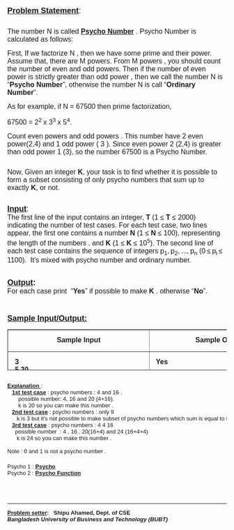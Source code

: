 <p><span style="font-family: arial,helvetica,sans-serif;"><span style="font-size: small;"><span style="font-size: large;"><span style="text-decoration: underline;"><strong>Problem Statement</strong></span>:</span><br></span></span></p>
<p><span style="font-family: arial,helvetica,sans-serif;"> </span></p>
<pre><span style="font-family: arial,helvetica,sans-serif;"><span style="white-space: normal;"><p><span style="font-size: medium;">The number N is called <a href="../PSYCHON/" target="_blank"><strong>Psycho Number</strong></a> . Psycho Number is calculated as follows:</span></p><span style="font-size: medium;">
</span><p><span style="font-size: medium;">First, If we factorize N , then we have some prime and their power. Assume that, there are M powers. From M powers , you should count the number of even and odd powers. Then if the number of even power is strictly greater than odd power , then we call the number N is “<strong>Psycho Number</strong>”, otherwise the number N is call “<strong>Ordinary Number</strong>”.</span></p><span style="font-size: medium;">
</span><p><span style="font-size: medium;">As for example, if N = 67500 then prime factorization,&nbsp;</span></p><p><span style="font-size: medium;">67500 = 2<sup>2 </sup>x 3<sup>3 </sup>x 5<sup>4</sup>.&nbsp;</span></p><p><span style="font-size: medium;">Count even powers and odd powers . This number have 2 even power(2,4) and 1 odd power ( 3 ). Since even power 2 (2,4) is greater than odd power 1 (3), so the number 67500 is a Psycho Number.</span></p></span></span></pre>
<p><span style="font-family: arial,helvetica,sans-serif;"><span style="font-size: small;"><span style="font-size: medium;"><span style="font-size: small;"><span style="font-size: medium;"><span><span><span>Now, Given an integer <strong>K</strong>, your task is to find whether it is possible to form  a subset consisting of only psycho numbers that sum up to exactly <strong>K</strong>, or  not.</span></span></span></span></span></span></span></span></p>
<p><span style="font-family: arial,helvetica,sans-serif;"><span style="font-size: small;"><br><span style="font-size: large;"><span style="text-decoration: underline;"><strong>Input</strong></span>:</span><br><span style="font-size: medium;">The first line of the input contains an integer, <strong>T</strong> (1 ≤ <strong>T</strong> ≤ 2000) indicating the number of test cases. For each test case, two lines appear, the first one contains a number <strong>N</strong> (1 ≤ <strong>N</strong> ≤ 100), representing the length of the numbers . and <strong>K<span style="font-size: small;"><span style="font-size: medium;"><strong> </strong></span></span></strong><span style="font-size: small;"><span style="font-size: medium;">(1 ≤ <strong>K</strong> ≤ 10<sup>5</sup>)</span></span>. The second line of each test case contains the sequence of integers p<sub>1</sub>, p<sub>2</sub>, ..., p<sub>n</sub> (0 ≤ p<sub>i</sub> ≤ 1100).&nbsp; It's mixed with psycho number and ordinary number.</span><br><span style="font-size: medium;">&nbsp;</span></span></span></p>
<p><span style="font-family: arial,helvetica,sans-serif;"> </span></p>
<p><span style="font-family: arial,helvetica,sans-serif;"><span style="font-size: small;"><span style="font-size: large;"><strong><span style="text-decoration: underline;">Output</span>:</strong></span><br><span style="font-size: medium;">For each case print &nbsp;“<strong>Yes</strong>” if possible to make <strong>K</strong> . otherwise “<strong>No</strong>”.</span><br><br></span></span></p>
<p><span style="font-family: arial,helvetica,sans-serif;"> </span></p>
<pre><span style="white-space: normal;"><p><span style="font-family: arial,helvetica,sans-serif;"><span style="font-size: large;"><strong><span style="text-decoration: underline;">Sample Input/Output:</span></strong></span></span></p><span style="font-size: small;">
</span><table style="width: 653px; height: 94px;" border="1" cellspacing="0" cellpadding="0">
<tbody>
<tr>
<td width="326" valign="top">
<p style="text-align: center;"><span style="font-family: arial,helvetica,sans-serif;"><span style="font-size: medium;"><strong>Sample Input</strong></span></span></p>
</td>
<td width="326" valign="top">
<p style="text-align: center;"><span style="font-family: arial,helvetica,sans-serif;"><span style="font-size: medium;"><strong>Sample Output</strong></span></span></p>
</td>
</tr>
<tr>
<td width="326" valign="top">
<p><strong><span style="font-size: medium;"><span style="font-family: arial,helvetica,sans-serif;">&nbsp; 3<br>&nbsp; 5 20<br>&nbsp; 4 5 12 20 16<br>&nbsp; 5 3<br>&nbsp; 3 5 9 2 7
&nbsp;<br>&nbsp; 3 24<br>&nbsp; 4 4 16</span><br>
</span></strong></p>

</td>
<td width="326" valign="top">
<p><strong><span style="font-size: medium;">&nbsp;<span style="font-family: arial,helvetica,sans-serif;">Yes</span></span></strong></p>
<p><strong><span style="font-size: medium;">&nbsp;<span style="font-family: arial,helvetica,sans-serif;">No</span></span></strong></p>
<p><strong><span style="font-size: medium;">&nbsp;<span style="font-family: arial,helvetica,sans-serif;">Yes</span><br></span></strong></p>
<p><strong>&nbsp;</strong></p>
</td>
</tr>
</tbody>
</table>
<span style="font-size: small;"> </span>
</span><span style="font-size: small;"><span style="font-family: 'comic sans ms', sans-serif;"><strong><span style="text-decoration: underline;"><br><span style="font-family: arial,helvetica,sans-serif;">Explanation </span></span></strong><span style="font-size: small;"><span style="font-family: arial,helvetica,sans-serif;">:   </span><br><span style="font-family: arial,helvetica,sans-serif;">   <strong><span style="text-decoration: underline;">1st test case</span></strong> : psycho numbers : </span></span></span></span><span style="font-family: arial,helvetica,sans-serif;"><span style="font-size: small;">4 and 16 .<br>       possible number: 4, 16 and 20 (4+16). <br>       k is 20 so you can make this number .<br>   <strong><span style="text-decoration: underline;">2nd test case</span></strong> : psycho numbers : only 9<br>      k is 3 but it's not possible to make subset of psycho numbers which sum is equal to k . <br>   <strong><span style="text-decoration: underline;">3rd test case</span></strong> : psycho numbers : 4 4 16<br>     possible number  : 4 , 16 , 20(16+4) and 24 (16+4+4)<br>      k is 24 so you can make this number .<br><br>Note : 0 and 1 is not a psycho number .<br><pre><span style="white-space: normal;"><pre><span style="font-family: arial,helvetica,sans-serif;"><span style="font-size: small;"><span style="font-family: comic sans ms,sans-serif;">Psycho 1 : <strong><a title="Psycho" href="../PSYCHON/" target="_blank">Psycho</a></strong><br>Psycho 2 : </span></span></span><span style="font-family: comic sans ms,sans-serif;"><span style="font-size: small;"><span style="white-space: normal;"><a title="Psycho Function" href="../PSYCHO2/" target="_blank"><strong>Psycho Function</strong></a></span></span></span><span style="font-family: arial,helvetica,sans-serif;"><span style="font-size: small;"> </span></span>
</pre>
</span></pre>
</span></span><span style="white-space: normal;">
<pre><span style="font-size: medium;"><span style="white-space: normal;"><hr>
</span></span><span style="font-family: arial,helvetica,sans-serif;"><span style="font-size: medium;"><span style="white-space: normal;"><span style="font-size: small;"><strong><span style="text-decoration: underline;">Problem setter</span>:&nbsp;&nbsp; Shipu Ahamed, Dept. of CSE</strong></span></span></span><span style="font-size: small;"><strong><em><br>Bangladesh University of Business and Technology (BUBT)</em></strong></span></span><span style="font-size: small;"><span style="white-space: normal;"><span style="font-family: arial,helvetica,sans-serif;"><span style="font-size: small;"> </span></span><br></span></span><span style="font-size: small;"><span style="white-space: normal;">
<pre><span style="white-space: normal;">
</span></pre>
</span></span></pre>
</span></pre>